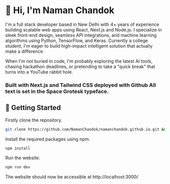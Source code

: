 # 👋 Hi, I'm Naman Chandok

I'm a full stack developer based in New Delhi with 4+ years of experience building scalable web apps using React, Next.js and Node.js. I specialize in sleek front-end design, seamless API integrations, and machine learning algorithms using Python, TensorFlow, and Keras. Currently a college student, I'm eager to build high-impact intelligent solution that actually make a difference.

When I'm not buried in code, I'm probably exploring the latest AI tools, chasing hackathon deadlines, or pretending to take a "quick break" that turns into a YouTube rabbit hole.

### Built with Next.js and Tailwind CSS deployed with Github All text is set in the Space Grotesk typeface.

## 🚀 Getting Started
Firstly clone the repository.
```bash
git clone https://github.com/NamanChandok/namanchandok.github.io.git && cd namanchandok.github.io
```
Install the required packages using npm.
```bash
npm install
```
Run the website.
```bash
npm run dev
```
The website should now be accessible at http://localhost:3000/

